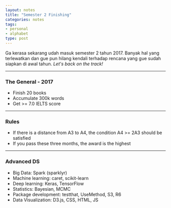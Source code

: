 ```yaml
---
layout: notes
title: "Semester 2 Finishing"
categories: notes
tags:
- personal
- alphabet
type: post
---
```


Ga kerasa sekarang udah masuk semester 2 tahun 2017. Banyak hal yang terlewatkan dan gue pun hilang kendali terhadap rencana yang gue sudah siapkan di awal tahun. *Let's back on the track!*

---

### The General - 2017

* Finish 20 books
* Accumulate 300k words
* Get >= 7.0 IELTS score

---

### Rules

* If there is a distance from A3 to A4, the condition A4 >= 2A3 should be satisfied
* If you pass these three months, the award is the highest

---

### Advanced DS

- Big Data: Spark (sparklyr)
- Machine learning: caret, scikit-learn
- Deep learning: Keras, TensorFlow
- Statistics: Bayesian, MCMC
- Package development: testthat, UseMethod, S3, R6
- Data Visualization: D3.js, CSS, HTML, JS







